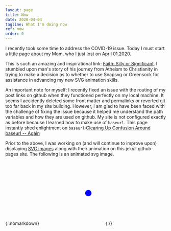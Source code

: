 ```yaml
---
layout: page
title: Now
date: 2020-04-04
tagline: What I'm doing now
ref: now
order: 0
---
```


I recently took some time to address the COVID-19 issue. Today I must start a little page about my Mom, who I just lost on April 01,2020.

This is such an amazing and inspirational link: [Faith: Silly or Significant](https://greensock.com/faith/). I stumbled upon man's story of his journey from Atheism to Christianity in trying to make a decision as to whether to use Snapsvg or Greensock for assistance in advancing my new SVG animation skills.

An important note for myself: I recently fixed an issue with the routing of my post links on github when they functioned perfectly on my local machine. It seems I accidently deleted some front matter and permalinks or reverted git too far back in my site building. However, I am glad to have been faced with the challenge of fixing the issue because it helped me understand the path variables and how they are used on github. My site is not configured exactly as before because I learned how to make use of ```baseurl```. This page instantly shed enlightment on ```baseurl```:[Clearing Up Confusion Around baseurl -- Again](https://byparker.com/blog/2014/clearing-up-confusion-around-baseurl/)

Prior to the above, I was working on (and will continue to improve upon) displaying [SVG images](/My-1st-SVG-Animations) along with their animation on this jekyll github-pages site. The following is an animated svg image.

{::nomarkdown}
<svg width="200" height=200>
    <circle id="circle-fade" cx="150" cy="100" r="10" fill="blue"/>
</svg>
{:/}
